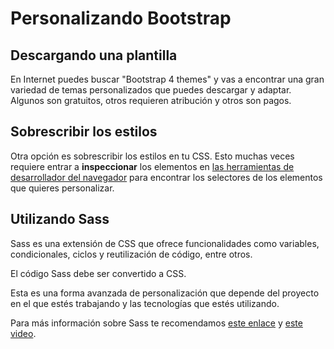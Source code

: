 # Personalizando Bootstrap

## Descargando una plantilla

En Internet puedes buscar "Bootstrap 4 themes" y vas a encontrar una gran variedad de temas personalizados que puedes descargar y adaptar. Algunos son gratuitos, otros requieren atribución y otros son pagos.

## Sobrescribir los estilos

Otra opción es sobrescribir los estilos en tu CSS. Esto muchas veces requiere entrar a **inspeccionar** los elementos en [las herramientas de desarrollador del navegador](https://blog.makeitreal.camp/herramientas-de-desarrollador-o-developer-tools/) para encontrar los selectores de los elementos que quieres personalizar.

## Utilizando Sass

Sass es una extensión de CSS que ofrece funcionalidades como variables, condicionales, ciclos y reutilización de código, entre otros.

El código Sass debe ser convertido a CSS.

Esta es una forma avanzada de personalización que depende del proyecto en el que estés trabajando y las tecnologías que estés utilizando.

Para más información sobre Sass te recomendamos [este enlace](https://sass-lang.com/) y [este video](https://www.youtube.com/watch?v=xWVDcmj8RHo).

